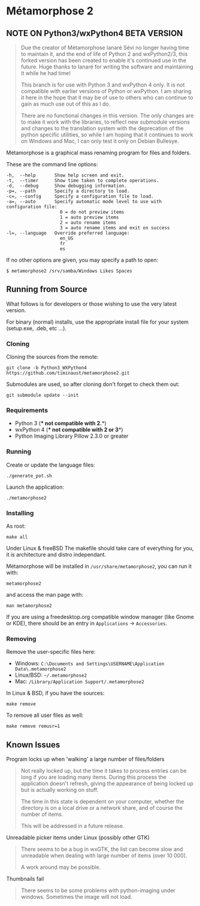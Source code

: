 Métamorphose 2
==============

NOTE ON Python3/wxPython4 BETA VERSION
--------------------------------------

> Due the creator of Métamorphose Ianaré Sévi no longer having time to
> maintain it, and the end of life of Python 2 and wxPython2/3, this 
> forked version has been created to enable it's continued use in the
> future. Huge thanks to Ianaré for writing the software and maintaining 
> it while he had time!
>
> This branch is for use with Python 3 and wxPython 4 only. It is not
> compatible with earlier versions of Python or wxPython. I am sharing
> it here in the hope that it may be of use to others who can continue to
> gain as much use out of this as I do.
> 
> There are no functional changes in this version.  The only changes are 
> to make it work with the libraries, to reflect new submodule versions 
> and changes to the translation system with the deprecation of the python 
> specific utilities, so while I am hoping that it continues to work on
> Windows and Mac, I can only test it only on Debian Bullesye.

Métamorphose is a graphical mass renaming program for files and folders.

These are the command line options:

    -h,  --help       Show help screen and exit.
    -t,  --timer      Show time taken to complete operations.
    -d,  --debug      Show debugging information.
    -p=, --path       Specify a directory to load.
    -c=, --config     Specify a configuration file to load.
    -a=, --auto       Specify automatic mode level to use with configuration file:
                        0 = do not preview items
                        1 = auto preview items
                        2 = auto rename items
                        3 = auto rename items and exit on success
    -l=, --language   Override preferred language:
                        en_US
                        fr
                        es

If no other options are given, you may specify a path to open:

    $ metamorphose2 /srv/samba/Windows Likes Spaces

Running from Source
-------------------

What follows is for developers or those wishing to use the very latest
version.

For binary (normal) installs, use the appropriate install file for your
system (setup.exe, .deb, etc \...).

### Cloning

Cloning the sources from the remote:

    git clone -b Python3_WXPython4 https://github.com/timinaust/metamorphose2.git

Submodules are used, so after cloning don\'t forget to check them out:

    git submodule update --init

### Requirements

-   Python 3 (**\* not compatible with 2.**\*)
-   wxPython 4 (**\* not compatible with 2 or 3**\*)
-   Python Imaging Library Pillow 2.3.0 or greater

### Running

Create or update the language files:

    ./generate_pot.sh

Launch the application:

    ./metamorphose2

### Installing

As root:

    make all

Under Linux & freeBSD The makefile should take care of everything for
you, it is architecture and distro independant.

Métamorphose will be installed in `/usr/share/metamorphose2`, you can
run it with:

    metamorphose2

and access the man page with:

    man metamorphose2

If you are using a freedesktop.org compatible window manager (like Gnome
or KDE), there should be an entry in `Applications` -\> `Accessories`.

### Removing

Remove the user-specific files here:

-   Windows:
    `C:\Documents and Settings\USERNAME\Application Data\.metamorphose2`
-   Linux/BSD: `~/.metamorphose2`
-   Mac: `/Library/Application Support/.metamorphose2`

In Linux & BSD, if you have the sources:

    make remove

To remove all user files as well:

    make remove remusr=1

Known Issues
------------

Program locks up when \'walking\' a large number of files/folders

> Not really locked up, but the time it takes to process entries can be
> long if you are loading many items. During this process the
> application doesn\'t refresh, giving the appearance of being locked up
> but is actually working on stuff.
>
> The time in this state is dependent on your computer, whether the
> directory is on a local drive or a network share, and of course the
> number of items.
>
> This will be addressed in a future release.

Unreadable picker items under Linux (possibly other GTK)

> There seems to be a bug in wxGTK, the list can become slow and
> unreadable when dealing with large number of items (over 10 000).
>
> A work around may be possible.

Thumbnails fail

> There seems to be some problems with python-imaging under windows.
> Sometimes the image will not load.
